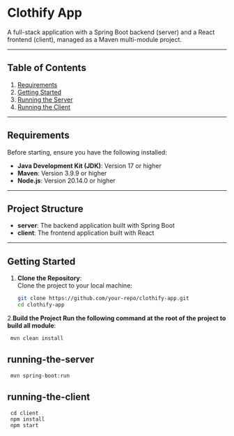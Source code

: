 # Clothify App

A full-stack application with a Spring Boot backend (server) and a React frontend (client), managed as a Maven
multi-module project.

---

## Table of Contents

1. [Requirements](#requirements)
2. [Getting Started](#getting-started)
3. [Running the Server](#running-the-server)
4. [Running the Client](#running-the-client)

---

## Requirements

Before starting, ensure you have the following installed:

- **Java Development Kit (JDK)**: Version 17 or higher
- **Maven**: Version 3.9.9 or higher
- **Node.js**: Version 20.14.0 or higher

---

## Project Structure

- **server**: The backend application built with Spring Boot
- **client**: The frontend application built with React

---

## Getting Started

1. **Clone the Repository**:  
   Clone the project to your local machine:
   ```bash
   git clone https://github.com/your-repo/clothify-app.git
   cd clothify-app

2.**Build the Project Run the following command at the root of the project to build all module**:

     mvn clean install

## running-the-server

     mvn spring-boot:run

## running-the-client

     cd client
     npm install
     npm start





